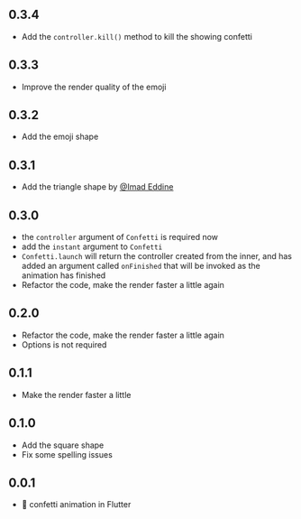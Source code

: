 ## 0.3.4

- Add the `controller.kill()` method to kill the showing confetti

## 0.3.3

- Improve the render quality of the emoji

## 0.3.2

- Add the emoji shape

## 0.3.1

- Add the triangle shape by [@Imad Eddine](https://github.com/DidoHZ)

## 0.3.0

- the `controller` argument of `Confetti` is required now
- add the `instant` argument to `Confetti`
- `Confetti.launch` will return the controller created from the inner, and has added an argument called `onFinished` that will be invoked as the animation has finished
- Refactor the code, make the render faster a little again

## 0.2.0

- Refactor the code, make the render faster a little again
- Options is not required

## 0.1.1

- Make the render faster a little

## 0.1.0

- Add the square shape
- Fix some spelling issues

## 0.0.1

- 🎉 confetti animation in Flutter
